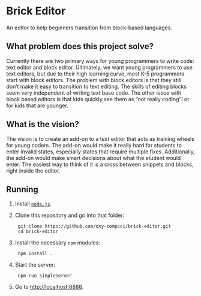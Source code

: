 # Brick Editor

An editor to help beginners transition from block-based languages.

## What problem does this project solve?

Currently there are two primary ways for young programmers to write code: text editor and block editor. Ultimately, we want young programmers to use text editors, but due to their high learning curve, most K-5 programmers start with block editors. The problem with block editors is that they still don’t make it easy to transition to text editing. The skills of editing blocks seem very independent of writing text base code. The other issue with block based editors is that kids quickly see them as “not really coding”l or for kids that are younger. 

## What is the vision?

The vision is to create an add-on to a text editor that acts as training wheels for young coders. The add-on would make it really hard for students to enter invalid states, especially states that require multiple fixes. Additionally, the add-on would make smart decisions about what the student would enter. The easiest way to think of it is a cross between snippets and blocks, right inside the editor. 


## Running

1. Install [`node.js`](https://nodejs.org/en/download/).

2. Clone this repository and go into that folder:

		git clone https://github.com/oxy-compsci/brick-editor.git
		cd brick-editor

3. Install the necessary `npm` modules:

		npm install .

4. Start the server:

		npm run simpleserver

5. Go to [http://localhost:8888]().
